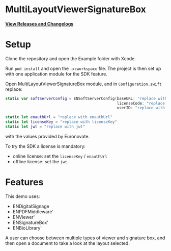 
# MultiLayoutViewerSignatureBox

#### [View Releases and Changelogs](https://github.com/euronovate/ENMobileSDK-iOS)

# Setup

Clone the repository and open the Example folder with Xcode.

Run `pod install` and open the `.xcworkspace` file. The project is then set up with one application module for the SDK feature.

Open MultiLayoutViewerSignatureBox module, and in `Configuration.swift` replace:

```swift
static var softServerConfig = ENSoftServerConfig(baseURL: "replace with baseURL",
                                                 licenseCode: "replace with license code",
                                                 userID: "replace with userID")

static let enauthUrl = "replace with enauthUrl"
static let licenseKey = "replace with licenseKey"
static let jwt = "replace with jwt"
```

with the values provided by Euronovate.

To try the SDK a license is mandatory:
- online license: set the `licenseKey` / `enauthUrl`
- offline license: set the `jwt`

# Features

This demo uses:

- ENDigitalSignage
- ENPDFMiddleware'
- ENViewer'
- ENSignatureBox'
- ENBioLibrary'

A user can choose between multiple types of viewer and signature box, and then open a document to take a look at the layout selected.
